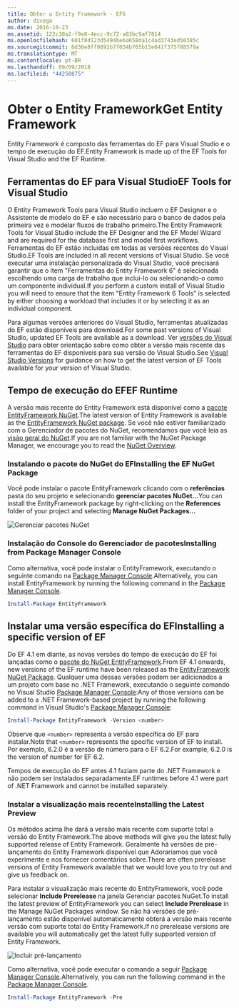```yaml
---
title: Obter o Entity Framework - EF6
author: divega
ms.date: 2016-10-23
ms.assetid: 122c38a2-f9e8-4ecc-9c72-a83bc9af7814
ms.openlocfilehash: 601f8d123d5494be6a658da1c4ad3743ed50385c
ms.sourcegitcommit: 0d36e8ff0892b7f034b765b15e041f375f88579a
ms.translationtype: MT
ms.contentlocale: pt-BR
ms.lasthandoff: 09/09/2018
ms.locfileid: "44250875"
---
```

# <a name="get-entity-framework"></a><span data-ttu-id="349d6-102">Obter o Entity Framework</span><span class="sxs-lookup"><span data-stu-id="349d6-102">Get Entity Framework</span></span>
<span data-ttu-id="349d6-103">Entity Framework é composto das ferramentas do EF para Visual Studio e o tempo de execução do EF.</span><span class="sxs-lookup"><span data-stu-id="349d6-103">Entity Framework is made up of the EF Tools for Visual Studio and the EF Runtime.</span></span>

## <a name="ef-tools-for-visual-studio"></a><span data-ttu-id="349d6-104">Ferramentas do EF para Visual Studio</span><span class="sxs-lookup"><span data-stu-id="349d6-104">EF Tools for Visual Studio</span></span>

<span data-ttu-id="349d6-105">O Entity Framework Tools para Visual Studio incluem o EF Designer e o Assistente de modelo do EF e são necessário para o banco de dados pela primeira vez e modelar fluxos de trabalho primeiro.</span><span class="sxs-lookup"><span data-stu-id="349d6-105">The Entity Framework Tools for Visual Studio include the EF Designer and the EF Model Wizard and are required for the database first and model first workflows.</span></span> <span data-ttu-id="349d6-106">Ferramentas do EF estão incluídas em todas as versões recentes do Visual Studio.</span><span class="sxs-lookup"><span data-stu-id="349d6-106">EF Tools are included in all recent versions of Visual Studio.</span></span> <span data-ttu-id="349d6-107">Se você executar uma instalação personalizada do Visual Studio, você precisará garantir que o item "Ferramentas do Entity Framework 6" é selecionada escolhendo uma carga de trabalho que inclui-lo ou selecionando-o como um componente individual.</span><span class="sxs-lookup"><span data-stu-id="349d6-107">If you perform a custom install of Visual Studio you will need to ensure that the item "Entity Framework 6 Tools" is selected by either choosing a workload that includes it or by selecting it as an individual component.</span></span>

<span data-ttu-id="349d6-108">Para algumas versões anteriores do Visual Studio, ferramentas atualizadas do EF estão disponíveis para download.</span><span class="sxs-lookup"><span data-stu-id="349d6-108">For some past versions of Visual Studio, updated EF Tools are available as a download.</span></span> <span data-ttu-id="349d6-109">Ver [versões do Visual Studio](~/ef6/what-is-new/visual-studio.md) para obter orientação sobre como obter a versão mais recente das ferramentas do EF disponíveis para sua versão do Visual Studio.</span><span class="sxs-lookup"><span data-stu-id="349d6-109">See [Visual Studio Versions](~/ef6/what-is-new/visual-studio.md) for guidance on how to get the latest version of EF Tools available for your version of Visual Studio.</span></span>

## <a name="ef-runtime"></a><span data-ttu-id="349d6-110">Tempo de execução do EF</span><span class="sxs-lookup"><span data-stu-id="349d6-110">EF Runtime</span></span>

<span data-ttu-id="349d6-111">A versão mais recente do Entity Framework está disponível como a [pacote EntityFramework NuGet](http://nuget.org/packages/EntityFramework/).</span><span class="sxs-lookup"><span data-stu-id="349d6-111">The latest version of Entity Framework is available as the [EntityFramework NuGet package](http://nuget.org/packages/EntityFramework/).</span></span> <span data-ttu-id="349d6-112">Se você não estiver familiarizado com o Gerenciador de pacotes do NuGet, recomendamos que você leia as [visão geral do NuGet](https://docs.microsoft.com/nuget/consume-packages/overview-and-workflow).</span><span class="sxs-lookup"><span data-stu-id="349d6-112">If you are not familiar with the NuGet Package Manager, we encourage you to read the [NuGet Overview](https://docs.microsoft.com/nuget/consume-packages/overview-and-workflow).</span></span>

### <a name="installing-the-ef-nuget-package"></a><span data-ttu-id="349d6-113">Instalando o pacote do NuGet do EF</span><span class="sxs-lookup"><span data-stu-id="349d6-113">Installing the EF NuGet Package</span></span>

<span data-ttu-id="349d6-114">Você pode instalar o pacote EntityFramework clicando com o **referências** pasta do seu projeto e selecionando **gerenciar pacotes NuGet...**</span><span class="sxs-lookup"><span data-stu-id="349d6-114">You can install the EntityFramework package by right-clicking on the **References** folder of your project and selecting **Manage NuGet Packages…**</span></span>

![Gerenciar pacotes NuGet](~/ef6/media/managenugetpackages.png)

### <a name="installing-from-package-manager-console"></a><span data-ttu-id="349d6-116">Instalação do Console do Gerenciador de pacotes</span><span class="sxs-lookup"><span data-stu-id="349d6-116">Installing from Package Manager Console</span></span>

<span data-ttu-id="349d6-117">Como alternativa, você pode instalar o EntityFramework, executando o seguinte comando na [Package Manager Console](http://docs.nuget.org/docs/start-here/using-the-package-manager-console).</span><span class="sxs-lookup"><span data-stu-id="349d6-117">Alternatively, you can install EntityFramework by running the following command in the [Package Manager Console](http://docs.nuget.org/docs/start-here/using-the-package-manager-console).</span></span>

``` powershell
Install-Package EntityFramework
```

## <a name="installing-a-specific-version-of-ef"></a><span data-ttu-id="349d6-118">Instalar uma versão específica do EF</span><span class="sxs-lookup"><span data-stu-id="349d6-118">Installing a specific version of EF</span></span>

<span data-ttu-id="349d6-119">Do EF 4.1 em diante, as novas versões do tempo de execução do EF foi lançadas como o [pacote do NuGet EntityFramework](https://www.nuget.org/packages/EntityFramework/).</span><span class="sxs-lookup"><span data-stu-id="349d6-119">From EF 4.1 onwards, new versions of the EF runtime have been released as the [EntityFramework NuGet Package](https://www.nuget.org/packages/EntityFramework/).</span></span> <span data-ttu-id="349d6-120">Qualquer uma dessas versões podem ser adicionados a um projeto com base no .NET Framework, executando o seguinte comando no Visual Studio [Package Manager Console](http://docs.nuget.org/docs/start-here/using-the-package-manager-console):</span><span class="sxs-lookup"><span data-stu-id="349d6-120">Any of those versions can be added to a .NET Framework-based project by running the following command in Visual Studio's [Package Manager Console](http://docs.nuget.org/docs/start-here/using-the-package-manager-console):</span></span>

``` powershell
Install-Package EntityFramework -Version <number>
```

<span data-ttu-id="349d6-121">Observe que `<number>` representa a versão específica do EF para instalar.</span><span class="sxs-lookup"><span data-stu-id="349d6-121">Note that `<number>` represents the specific version of EF to install.</span></span> <span data-ttu-id="349d6-122">Por exemplo, 6.2.0 é a versão de número para o EF 6.2.</span><span class="sxs-lookup"><span data-stu-id="349d6-122">For example, 6.2.0 is the version of number for EF 6.2.</span></span>   

<span data-ttu-id="349d6-123">Tempos de execução do EF antes 4.1 faziam parte do .NET Framework e não podem ser instalados separadamente.</span><span class="sxs-lookup"><span data-stu-id="349d6-123">EF runtimes before 4.1 were part of .NET Framework and cannot be installed separately.</span></span>

### <a name="installing-the-latest-preview"></a><span data-ttu-id="349d6-124">Instalar a visualização mais recente</span><span class="sxs-lookup"><span data-stu-id="349d6-124">Installing the Latest Preview</span></span>

<span data-ttu-id="349d6-125">Os métodos acima lhe dará a versão mais recente com suporte total a versão do Entity Framework.</span><span class="sxs-lookup"><span data-stu-id="349d6-125">The above methods will give you the latest fully supported release of Entity Framework.</span></span> <span data-ttu-id="349d6-126">Geralmente há versões de pré-lançamento do Entity Framework disponível que Adoraríamos que você experimente e nos fornecer comentários sobre.</span><span class="sxs-lookup"><span data-stu-id="349d6-126">There are often prerelease versions of Entity Framework available that we would love you to try out and give us feedback on.</span></span>

<span data-ttu-id="349d6-127">Para instalar a visualização mais recente do EntityFramework, você pode selecionar **Include Prerelease** na janela Gerenciar pacotes NuGet.</span><span class="sxs-lookup"><span data-stu-id="349d6-127">To install the latest preview of EntityFramework you can select **Include Prerelease** in the Manage NuGet Packages window.</span></span> <span data-ttu-id="349d6-128">Se não há versões de pré-lançamento estão disponível automaticamente obterá a versão mais recente versão com suporte total do Entity Framework.</span><span class="sxs-lookup"><span data-stu-id="349d6-128">If no prerelease versions are available you will automatically get the latest fully supported version of Entity Framework.</span></span>

![Incluir pré-lançamento](~/ef6/media/includeprerelease.png)

<span data-ttu-id="349d6-130">Como alternativa, você pode executar o comando a seguir [Package Manager Console](http://docs.nuget.org/docs/start-here/using-the-package-manager-console).</span><span class="sxs-lookup"><span data-stu-id="349d6-130">Alternatively, you can run the following command in the [Package Manager Console](http://docs.nuget.org/docs/start-here/using-the-package-manager-console).</span></span>

``` powershell
Install-Package EntityFramework -Pre
```
